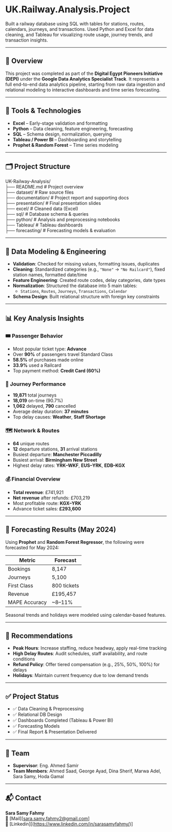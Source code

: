 # UK.Railway.Analysis.Project
Built a railway database using SQL with tables for stations, routes, calendars, journeys, and transactions. Used Python and Excel for data cleaning, and Tableau for visualizing route usage, journey trends, and transaction insights.

---

## 🚄 Overview

This project was completed as part of the **Digital Egypt Pioneers Initiative (DEPI)** under the **Google Data Analytics Specialist Track**. It represents a full end-to-end data analytics pipeline, starting from raw data ingestion and relational modeling to interactive dashboards and time series forecasting.

---

## 🔧 Tools & Technologies

- **Excel** – Early-stage validation and formatting
- **Python** – Data cleaning, feature engineering, forecasting  
- **SQL** – Schema design, normalization, querying  
- **Tableau / Power BI** – Dashboarding and storytelling  
- **Prophet & Random Forest** – Time series modeling

---

## 🗂️ Project Structure

UK-Railway-Analysis/   
├── README.md # Project overview   
├── dataset/ # Raw source files   
├── documentation/ # Project report and supporting docs   
├── presentation/ # Final presentation slides   
├── excel/ # Cleaned data (Excel)   
├── sql/ # Database schema & queries   
├── python/ # Analysis and preprocessing notebooks   
├── Tableau/ # Tableau dashboards   
├── forecasting/ # Forecasting models & evaluation   

---

## 🧱 Data Modeling & Engineering

- **Validation**: Checked for missing values, formatting issues, duplicates  
- **Cleaning**: Standardized categories (e.g., `"None"` → `"No Railcard"`), fixed station names, formatted date/time  
- **Feature Engineering**: Created route codes, delay categories, date types  
- **Normalization**: Structured the database into 5 main tables:
  - `Stations`, `Routes`, `Journeys`, `Transactions`, `Calendar`
- **Schema Design**: Built relational structure with foreign key constraints

---

## 📊 Key Analysis Insights

### 🎟️ Passenger Behavior
- Most popular ticket type: **Advance**  
- Over **90%** of passengers travel Standard Class  
- **58.5%** of purchases made online  
- **33.9%** used a Railcard  
- Top payment method: **Credit Card (60%)**

### 🚉 Journey Performance
- **19,871** total journeys  
- **18,019** on-time (90.7%)  
- **1,062** delayed, **790** cancelled  
- Average delay duration: **37 minutes**  
- Top delay causes: **Weather**, **Staff Shortage**

### 🗺️ Network & Routes
- **64** unique routes  
- **12** departure stations, **31** arrival stations  
- Busiest departure: **Manchester Piccadilly**  
- Busiest arrival: **Birmingham New Street**  
- Highest delay rates: **YRK–WKF**, **EUS–YRK**, **EDB–KGX**

### 💰 Financial Overview
- **Total revenue**: £741,921  
- **Net revenue** after refunds: £703,219  
- Most profitable route: **KGX–YRK**  
- Advance ticket sales: **£293,600**

---

## 🔮 Forecasting Results (May 2024)

Using **Prophet** and **Random Forest Regressor**, the following were forecasted for May 2024:

| Metric        | Forecast      |
|---------------|---------------|
| Bookings      | 8,147         |
| Journeys      | 5,100         |
| First Class   | 800 tickets   |
| Revenue       | £195,457      |
| MAPE Accuracy | ~8–11%        |

Seasonal trends and holidays were modeled using calendar-based features.

---

## 🧠 Recommendations

- **Peak Hours**: Increase staffing, reduce headway, apply real-time tracking  
- **High Delay Routes**: Audit schedules, staff availability, and route conditions  
- **Refund Policy**: Offer tiered compensation (e.g., 25%, 50%, 100%) for delays  
- **Holidays**: Maintain current frequency due to low demand trends

---

## ✅ Project Status

- ✅ Data Cleaning & Preprocessing  
- ✅ Relational DB Design  
- ✅ Dashboards Completed (Tableau & Power BI)  
- ✅ Forecasting Models  
- ✅ Final Report & Presentation Delivered

---

## 👥 Team

- **Supervisor**: Eng. Ahmed Samir  
- **Team Members**: Ahmed Saad, George Ayad, Dina Sherif, Marwa Adel, Sara Samy, Hoda Gamal

---

## 📬 Contact

**Sara Samy Fahmy**  
📧 [Mail][sara.samy.fahmy2@gmail.com]   
🔗 [Linkedin][(https://www.linkedin.com/in/sarasamyfahmy/)]
